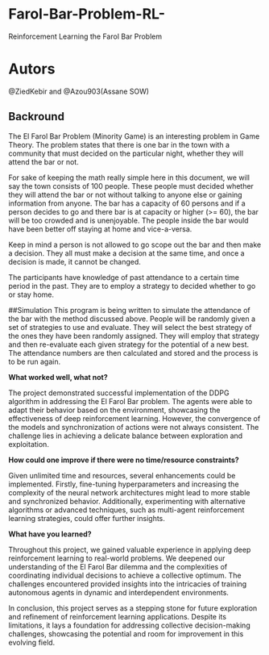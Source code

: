 # Farol-Bar-Problem-RL-
Reinforcement Learning the Farol Bar Problem
# Autors
@ZiedKebir and @Azou903(Assane SOW)
## Backround

The El Farol Bar Problem (Minority Game) is an interesting problem in Game Theory. The problem states that there is one bar in the town with a community that must decided on the particular night, whether they will attend the bar or not.

For sake of keeping the math really simple here in this document, we will say the town consists of 100 people. These people must decided whether they will attend the bar or not without talking to anyone else or gaining information from anyone. The bar has a capacity of 60 persons and if a person decides to go and there bar is at capacity or higher (>= 60), the bar will be too crowded and is unenjoyable. The people inside the bar would have been better off staying at home and vice-a-versa.

Keep in mind a person is not allowed to go scope out the bar and then make a decision. They all must make a decision at the same time, and once a decision is made, it cannot be changed.

The participants have knowledge of past attendance to a certain time period in the past. They are to employ a strategy to decided whether to go or stay home.

##Simulation This program is being written to simulate the attendance of the bar with the method discussed above. People will be randomly given a set of strategies to use and evaluate. They will select the best strategy of the ones they have been randomly assigned. They will employ that strategy and then re-evaluate each given strategy for the potential of a new best. The attendance numbers are then calculated and stored and the process is to be run again.


**What worked well, what not?**

The project demonstrated successful implementation of the DDPG algorithm in addressing the El Farol Bar problem. The agents were able to adapt their behavior based on the environment, showcasing the effectiveness of deep reinforcement learning. However, the convergence of the models and synchronization of actions were not always consistent. The challenge lies in achieving a delicate balance between exploration and exploitation.

**How could one improve if there were no time/resource constraints?**

Given unlimited time and resources, several enhancements could be implemented. Firstly, fine-tuning hyperparameters and increasing the complexity of the neural network architectures might lead to more stable and synchronized behavior. Additionally, experimenting with alternative algorithms or advanced techniques, such as multi-agent reinforcement learning strategies, could offer further insights.

**What have you learned?**

Throughout this project, we gained valuable experience in applying deep reinforcement learning to real-world problems. We deepened our understanding of the El Farol Bar dilemma and the complexities of coordinating individual decisions to achieve a collective optimum. The challenges encountered provided insights into the intricacies of training autonomous agents in dynamic and interdependent environments.

In conclusion, this project serves as a stepping stone for future exploration and refinement of reinforcement learning applications. Despite its limitations, it lays a foundation for addressing collective decision-making challenges, showcasing the potential and room for improvement in this evolving field.

